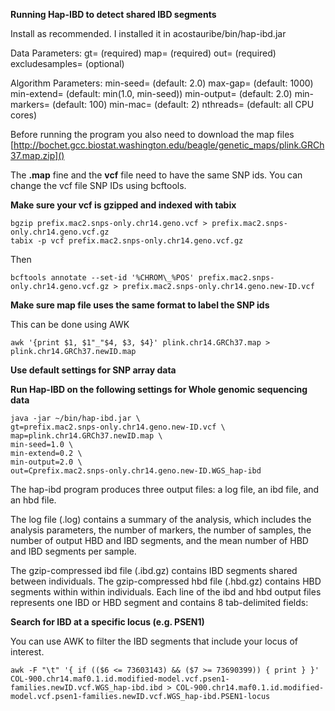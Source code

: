 **Running Hap-IBD to detect shared IBD segments**

Install as recommended. I installed it in acostauribe/bin/hap-ibd.jar 

Data Parameters: 
  gt=<VCF file with GT field>                         (required)
  map=<PLINK map file with cM units>                  (required)
  out=<output file prefix>                            (required)
  excludesamples=<excluded samples file>              (optional)

Algorithm Parameters: 
  min-seed=<min cM length of seed segment>            (default: 2.0)
  max-gap=<max base pairs in non-IBS gap>             (default: 1000)
  min-extend=<min cM length of extension segment>     (default: min(1.0, min-seed))
  min-output=<min cM length of output segment>        (default: 2.0)
  min-markers=<min markers in seed segment>           (default: 100)
  min-mac=<minimum minor allele count filter>         (default: 2)
  nthreads=<number of computational threads>          (default: all CPU cores)

Before running the program you also need to download the map files [http://bochet.gcc.biostat.washington.edu/beagle/genetic_maps/plink.GRCh37.map.zip]()

The **.map** fine and the **vcf** file need to have the same SNP ids. You can change the vcf file SNP IDs using bcftools. 

**Make sure your vcf is gzipped and indexed with tabix**

```
bgzip prefix.mac2.snps-only.chr14.geno.vcf > prefix.mac2.snps-only.chr14.geno.vcf.gz
tabix -p vcf prefix.mac2.snps-only.chr14.geno.vcf.gz
```
Then
```
bcftools annotate --set-id '%CHROM\_%POS' prefix.mac2.snps-only.chr14.geno.vcf.gz > prefix.mac2.snps-only.chr14.geno.new-ID.vcf
```

**Make sure map file uses the same format to label the SNP ids**

This can be done using AWK

```
awk '{print $1, $1"_"$4, $3, $4}' plink.chr14.GRCh37.map > plink.chr14.GRCh37.newID.map
```
**Use default settings for SNP array data**

**Run Hap-IBD on the following settings for Whole genomic sequencing data**

```
java -jar ~/bin/hap-ibd.jar \
gt=prefix.mac2.snps-only.chr14.geno.new-ID.vcf \
map=plink.chr14.GRCh37.newID.map \
min-seed=1.0 \
min-extend=0.2 \
min-output=2.0 \
out=Cprefix.mac2.snps-only.chr14.geno.new-ID.WGS_hap-ibd 
```
The hap-ibd program produces three output files: a log file, an ibd file, and an hbd file.

The log file (.log) contains a summary of the analysis, which includes the analysis parameters, the number of markers, the number of samples, the number of output HBD and IBD segments, and the mean number of HBD and IBD segments per sample.

The gzip-compressed ibd file (.ibd.gz) contains IBD segments shared between individuals. The gzip-compressed hbd file (.hbd.gz) contains HBD segments within within individuals. Each line of the ibd and hbd output files represents one IBD or HBD segment and contains 8 tab-delimited fields:


**Search for IBD at a specific locus (e.g. PSEN1)**
  
You can use AWK to filter the IBD segments that include your locus of interest.
```
awk -F "\t" '{ if (($6 <= 73603143) && ($7 >= 73690399)) { print } }' COL-900.chr14.maf0.1.id.modified-model.vcf.psen1-families.newID.vcf.WGS_hap-ibd.ibd > COL-900.chr14.maf0.1.id.modified-model.vcf.psen1-families.newID.vcf.WGS_hap-ibd.PSEN1-locus
```

